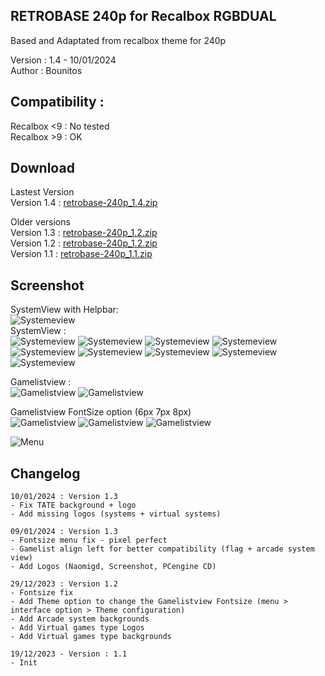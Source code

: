 RETROBASE 240p for Recalbox RGBDUAL
--------------------------------------------------------------------
Based and Adaptated from recalbox theme for 240p

Version : 1.4 - 10/01/2024   
Author : Bounitos

## Compatibility : 
Recalbox <9 : No tested  
Recalbox >9 : OK  

## Download
Lastest Version  
Version 1.4 : [retrobase-240p_1.4.zip](https://www.bounar.fr/Themes_es/Retrobase240p/retrobase-240p_1.4.zip)  

Older versions  
Version 1.3 : [retrobase-240p_1.2.zip](https://www.bounar.fr/Themes_es/Retrobase240p/retrobase-240p_1.3.zip)  
Version 1.2 : [retrobase-240p_1.2.zip](https://www.bounar.fr/Themes_es/Retrobase240p/retrobase-240p_1.2.zip)  
Version 1.1 : [retrobase-240p_1.1.zip](https://www.bounar.fr/Themes_es/Retrobase240p/retrobase-240p_1.1.zip)  



## Screenshot

SystemView with Helpbar:  
![Systemeview](https://www.bounar.fr/Themes_es/Retrobase240p/Screenshots/240p/v1.1/Systemview.png)  
SystemView :  
![Systemeview](https://www.bounar.fr/Themes_es/Retrobase240p/Screenshots/240p/v1.1/Systemview_allgames.png)
![Systemeview](https://www.bounar.fr/Themes_es/Retrobase240p/Screenshots/240p/v1.1/Systemview_Atari2600.png)
![Systemeview](https://www.bounar.fr/Themes_es/Retrobase240p/Screenshots/240p/v1.1/Systemview_Atari-lynx.png)
![Systemeview](https://www.bounar.fr/Themes_es/Retrobase240p/Screenshots/240p/v1.1/Systemview_Dreamcast.png)
![Systemeview](https://www.bounar.fr/Themes_es/Retrobase240p/Screenshots/240p/v1.1/Systemview_Game-boy.png)
![Systemeview](https://www.bounar.fr/Themes_es/Retrobase240p/Screenshots/240p/v1.1/Systemview_Megadrive.png)
![Systemeview](https://www.bounar.fr/Themes_es/Retrobase240p/Screenshots/240p/v1.1/Systemview_Nintendo64.png)
![Systemeview](https://www.bounar.fr/Themes_es/Retrobase240p/Screenshots/240p/v1.1/Systemview_Sega-saturn.png) 
![Systemeview](https://www.bounar.fr/Themes_es/Retrobase240p/Screenshots/240p/v1.1/Systemview_Vectrex.png)  

Gamelistview :  
![Gamelistview](https://www.bounar.fr/Themes_es/Retrobase240p/Screenshots/240p/v1.1/Gamelist2.png) 
![Gamelistview](https://www.bounar.fr/Themes_es/Retrobase240p/Screenshots/240p/v1.1/Gamelist3.png) 

Gamelistview FontSize option (6px 7px 8px)  
![Gamelistview](https://www.bounar.fr/Themes_es/Retrobase240p/Screenshots/240p/v1.2/Gamelist_6px.png)
![Gamelistview](https://www.bounar.fr/Themes_es/Retrobase240p/Screenshots/240p/v1.2/Gamelist_7px.png)
![Gamelistview](https://www.bounar.fr/Themes_es/Retrobase240p/Screenshots/240p/v1.2/Gamelist_8px.png) 

![Menu](https://www.bounar.fr/Themes_es/Retrobase240p/Screenshots/240p/v1.1/Menu.png) 

## Changelog
```
10/01/2024 : Version 1.3  
- Fix TATE background + logo
- Add missing logos (systems + virtual systems)
```
```
09/01/2024 : Version 1.3  
- Fontsize menu fix - pixel perfect
- Gamelist align left for better compatibility (flag + arcade system view)
- Add Logos (Naomigd, Screenshot, PCengine CD)
```
```
29/12/2023 : Version 1.2  
- Fontsize fix
- Add Theme option to change the Gamelistview Fontsize (menu >  interface option > Theme configuration)
- Add Arcade system backgrounds
- Add Virtual games type Logos
- Add Virtual games type backgrounds
```
```
19/12/2023 - Version : 1.1 
- Init
```
